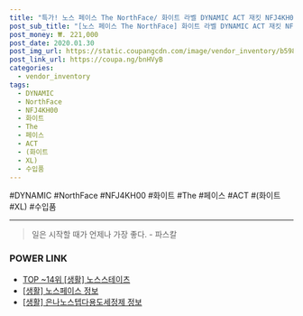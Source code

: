 ```yaml
--- 
title: "특가! 노스 페이스 The NorthFace/ 화이트 라벨 DYNAMIC ACT 재킷 NFJ4KH00 ..." 
post_sub_title: "[노스 페이스 The NorthFace] 화이트 라벨 DYNAMIC ACT 재킷 NFJ4KH00 (화이트 XL) [병행 수입품]" 
post_money: ₩. 221,000 
post_date: 2020.01.30 
post_img_url: https://static.coupangcdn.com/image/vendor_inventory/b598/2a7feb2ab8218b9750ecc96a922a506d66a8796b33236b270766fc4c19bc.jpg 
post_link_url: https://coupa.ng/bnHVyB 
categories: 
  - vendor_inventory 
tags: 
  - DYNAMIC 
  - NorthFace 
  - NFJ4KH00 
  - 화이트 
  - The 
  - 페이스 
  - ACT 
  - (화이트 
  - XL) 
  - 수입품 
--- 
```

  #DYNAMIC #NorthFace #NFJ4KH00 #화이트 #The #페이스 #ACT #(화이트 #XL) #수입품 
<hr> 

> 일은 시작할 때가 언제나 가장 좋다. - 파스칼 


### POWER LINK

* <a href="https://blog.naver.com/fasyy4321/221781497149" target="_blank"> TOP ~14위 [생활] 노스스테이츠</a>
* <a href="https://blog.naver.com/fasyy4321/221762815754" target="_blank"> [생활] 노스페이스 정보 </a>
* <a href="https://blog.naver.com/sakai111/221756966861" target="_blank"> [생활] 은나노스텝다용도세정제 정보 </a>
